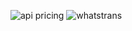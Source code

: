 ![api pricing](https://github.com/user-attachments/assets/01ab4e7e-8099-4576-bdc3-4162c354b57f)
![whatstrans](https://github.com/user-attachments/assets/04b3cdde-3f37-4458-a894-cbadc36d1cb5)
